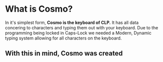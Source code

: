 # What is Cosmo?

In it's simplest form, **Cosmo is the keyboard of CLP.** It has all data concering to characters and typing them out with your keyboard. Due to the programming being
locked in Caps-Lock we needed a Modern, Dynamic typing system allowing for all characters on the keyboard.

## With this in mind, Cosmo was created
